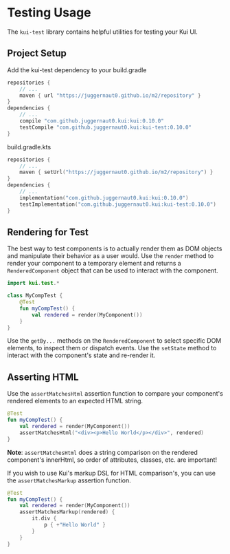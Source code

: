 # Testing Usage

The `kui-test` library contains helpful utilities for testing your Kui UI.

## Project Setup

Add the kui-test dependency to your build.gradle
```groovy
repositories {
    // ...
    maven { url "https://juggernaut0.github.io/m2/repository" }
}
dependencies {
    // ...
    compile "com.github.juggernaut0.kui:kui:0.10.0"
    testCompile "com.github.juggernaut0.kui:kui-test:0.10.0"
}
```

build.gradle.kts
```kotlin
repositories {
    // ...
    maven { setUrl("https://juggernaut0.github.io/m2/repository") }
}
dependencies {
    // ...
    implementation("com.github.juggernaut0.kui:kui:0.10.0")
    testImplementation("com.github.juggernaut0.kui:kui-test:0.10.0")
}
```

## Rendering for Test

The best way to test components is to actually render them as DOM objects and manipulate their behavior as a user would. 
Use the `render` method to render your component to a temporary element and returns a `RenderedComponent` object that 
can be used to interact with the component.

```kotlin
import kui.test.*

class MyCompTest {
    @Test
    fun myCompTest() {
        val rendered = render(MyComponent())
    }
}
```

Use the `getBy...` methods on the `RenderedComponent` to select specific DOM elements, to inspect them or dispatch 
events. Use the `setState` method to interact with the component's state and re-render it.

## Asserting HTML

Use the `assertMatchesHtml` assertion function to compare your component's rendered elements to an expected HTML string.

```kotlin
@Test
fun myCompTest() {
    val rendered = render(MyComponent())
    assertMatchesHtml("<div><p>Hello World</p></div>", rendered)
}
``` 

**Note**: `assertMatchesHtml` does a string comparison on the rendered component's innerHtml, so order of attributes, 
classes, etc. are important!

If you wish to use Kui's markup DSL for HTML comparison's, you can use the `assertMatchesMarkup` assertion 
function.

```kotlin
@Test
fun myCompTest() {
    val rendered = render(MyComponent())
    assertMatchesMarkup(rendered) {
        it.div {
            p { +"Hello World" }
        }
    }
}
```
